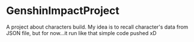 # GenshinImpactProject
A project about characters build.
My idea is to recall character's data from JSON file, but for now...it run like that simple code pushed xD
